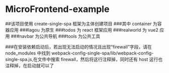# MicroFrontend-example

##该项目使用 create-single-spa 框架为主体创建项目 ###其中 container 为容器应用
###lagou 为原生
###todos 为 react 框架应用
###realworld 为 vue2 应用
###navbar 为公共导航
###tools 为公共工具

###在安装依赖启动后，若出现无法启动的情况且出现“firewall”字段，请在 node_modules 中找到 webpack-config-single-spa/lib/webpack-config-single-spa.js,在文件中搜索 firewall，然后将这行注释掉，同时还有 host 这行也注释掉，在启动就可以了
